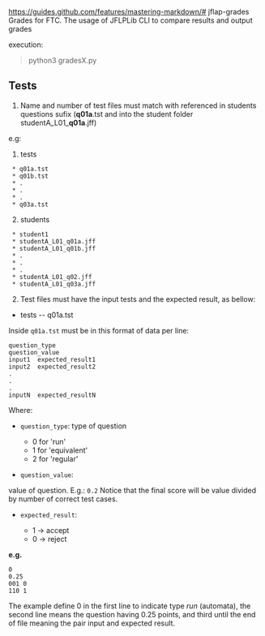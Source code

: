 https://guides.github.com/features/mastering-markdown/# jflap-grades
Grades for FTC. The usage of JFLPLib CLI to compare results and output grades

execution:
> python3 gradesX.py

## Tests

1. Name and number of test files must match with referenced in students questions sufix (**q01a**.tst and into the student folder studentA_L01_**q01a**.jff)


  e.g:
  1. tests
```
 * q01a.tst
 * q01b.tst
 * .
 * .
 * .
 * q03a.tst
```

  2. students
```
 * student1
 * studentA_L01_q01a.jff
 * studentA_L01_q01b.jff
 * .
 * .
 * .
 * studentA_L01_q02.jff
 * studentA_L01_q03a.jff
```

2. Test files must have the input tests and the expected result, as bellow:
- tests
 -- q01a.tst

Inside `q01a.tst` must be in this format of data per line:
```
question_type
question_value
input1	expected_result1
input2	expected_result2
.
.
.
inputN	expected_resultN
```
Where:
- `question_type`:
type of question
    - 0 for 'run'
    - 1 for 'equivalent'
    - 2 for 'regular'

- `question_value`: 

value of question. E.g.: `0.2`
Notice that the final score will be value divided by number of correct test cases.

- `expected_result`:

    - 1 -> accept
    - 0 -> reject

**e.g.**
```
0
0.25
001	0
110	1
```
The example define 0 in the first line to indicate type _run_ (automata), the second line means the question having 0.25 points, and third until the end of file meaning the pair input and expected result. 

